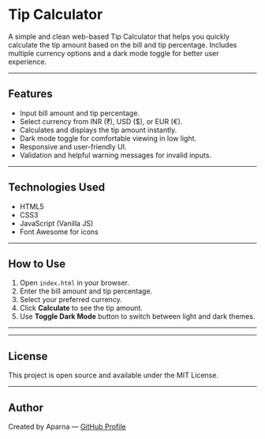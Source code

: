# Tip Calculator

A simple and clean web-based Tip Calculator that helps you quickly calculate the tip amount based on the bill and tip percentage. Includes multiple currency options and a dark mode toggle for better user experience.

---

## Features

- Input bill amount and tip percentage.
- Select currency from INR (₹), USD ($), or EUR (€).
- Calculates and displays the tip amount instantly.
- Dark mode toggle for comfortable viewing in low light.
- Responsive and user-friendly UI.
- Validation and helpful warning messages for invalid inputs.

---

## Technologies Used

- HTML5
- CSS3
- JavaScript (Vanilla JS)
- Font Awesome for icons

---

## How to Use

1. Open `index.html` in your browser.
2. Enter the bill amount and tip percentage.
3. Select your preferred currency.
4. Click **Calculate** to see the tip amount.
5. Use **Toggle Dark Mode** button to switch between light and dark themes.

---


---

## License

This project is open source and available under the MIT License.

---

## Author

Created by Aparna — [GitHub Profile](https://github.com/aparna21400)
